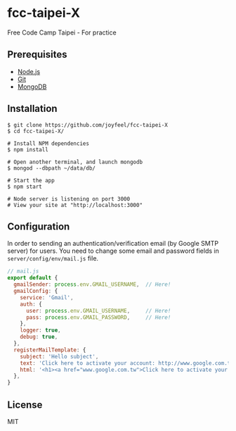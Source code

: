# fcc-taipei-X
Free Code Camp Taipei - For practice

Prerequisites
-------------

- [Node.js](http://nodejs.org)
- [Git](https://git-scm.com/)
- [MongoDB](https://www.mongodb.com/)

Installation
------------

```shell
$ git clone https://github.com/joyfeel/fcc-taipei-X
$ cd fcc-taipei-X/

# Install NPM dependencies
$ npm install

# Open another terminal, and launch mongodb
$ mongod --dbpath ~/data/db/

# Start the app
$ npm start

# Node server is listening on port 3000
# View your site at "http://localhost:3000"
```

Configuration
-------------

In order to sending an authentication/verification email (by Google SMTP server) for users. You need to change some email and password fields in `server/config/env/mail.js` file.

```javascript
// mail.js
export default {
  gmailSender: process.env.GMAIL_USERNAME,  // Here!
  gmailConfig: {
    service: 'Gmail',
    auth: {
      user: process.env.GMAIL_USERNAME,     // Here!
      pass: process.env.GMAIL_PASSWORD,     // Here!
    },
    logger: true,
    debug: true,
  },
  registerMailTemplate: {
    subject: 'Hello subject',
    text: 'Click here to activate your account: http://www.google.com.tw', // plaintext body
    html: '<h1><a href="www.google.com.tw">Click here to activate your account</a></h1>',
  },
}
```



License
-------

MIT
